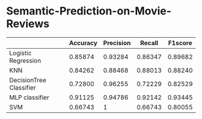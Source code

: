 # Semantic-Prediction-on-Movie-Reviews

|                    | Accuracy      | Precision     | Recall        | F1score       |
|--------------------|---------------|---------------|---------------|---------------|
| Logistic Regression| 0.85874   | 0.93284  | 0.86347  | 0.89682  |
| KNN                | 0.84262  | 0.88468   | 0.88013  | 0.88240  |
| DecisionTree Classifier | 0.72800 | 0.96255  | 0.72229  | 0.82529  |
| MLP classifier     | 0.91125  | 0.94786  | 0.92142  | 0.93445  |
| SVM                | 0.66743  | 1             | 0.66743  | 0.80055  |
